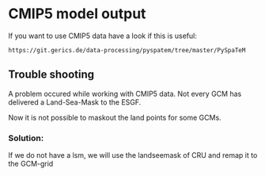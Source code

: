 # **CMIP5 model output**

If you want to use CMIP5 data have a look if this is useful:

	https://git.gerics.de/data-processing/pyspatem/tree/master/PySpaTeM

## Trouble shooting

A problem occured while working with CMIP5 data.
Not every GCM has delivered a Land-Sea-Mask to the ESGF.

Now it is not possible to maskout the land points for some GCMs.

### Solution:
If we do not have a lsm, we will use the landseemask of CRU and remap it to the GCM-grid


